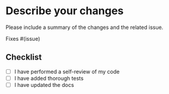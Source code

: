 # Describe your changes

Please include a summary of the changes and the related issue.

Fixes #(issue)

## Checklist

- [ ] I have performed a self-review of my code
- [ ] I have added thorough tests
- [ ] I have updated the docs
